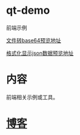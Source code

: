 # qt-demo
前端示例 

[文件转base64预览地址](https://lightbc.github.io/qt-demo/html/convertFileToBase64.html) 

[格式化显示json数据预览地址](https://lightbc.github.io/qt-demo/html/formatJson.html)

# 内容
前端相关示例或工具。

# [博客](https://www.cnblogs.com/lightbc/)